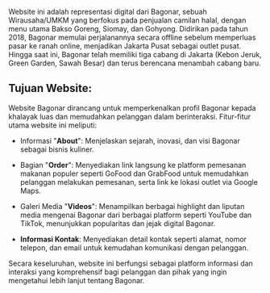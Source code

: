 Website ini adalah representasi digital dari Bagonar, sebuah Wirausaha/UMKM yang berfokus pada penjualan camilan halal, dengan menu utama Bakso Goreng, Siomay, dan Gohyong. Didirikan pada tahun 2018, Bagonar memulai perjalanannya secara offline sebelum memperluas pasar ke ranah online, menjadikan Jakarta Pusat sebagai outlet pusat. Hingga saat ini, Bagonar telah memiliki tiga cabang di Jakarta (Kebon Jeruk, Green Garden, Sawah Besar) dan terus berencana menambah cabang baru.

## Tujuan Website:

Website Bagonar dirancang untuk memperkenalkan profil Bagonar kepada khalayak luas dan memudahkan pelanggan dalam berinteraksi. Fitur-fitur utama website ini meliputi:

- Informasi "**About**": Menjelaskan sejarah, inovasi, dan visi Bagonar sebagai bisnis kuliner.

- Bagian "**Order**": Menyediakan link langsung ke platform pemesanan makanan populer seperti GoFood dan GrabFood untuk memudahkan pelanggan melakukan pemesanan, serta link ke lokasi outlet via Google Maps.

- Galeri Media "**Videos**": Menampilkan berbagai highlight dan liputan media mengenai Bagonar dari berbagai platform seperti YouTube dan TikTok, menunjukkan popularitas dan jejak digital Bagonar.

- **Informasi Kontak**: Menyediakan detail kontak seperti alamat, nomor telepon, dan email untuk kemudahan komunikasi dengan pelanggan.

Secara keseluruhan, website ini berfungsi sebagai platform informasi dan interaksi yang komprehensif bagi pelanggan dan pihak yang ingin mengetahui lebih lanjut tentang Bagonar.

